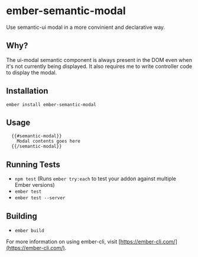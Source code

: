 # ember-semantic-modal

Use semantic-ui modal in a more convinient and declarative way.

## Why?

The ui-modal semantic component is always present in the DOM even when it's not currently being displayed. It also requires me to write controller code to display the modal.

## Installation

  `ember install ember-semantic-modal`

## Usage

```
  {{#semantic-modal}}
    Modal contents goes here
  {{/semantic-modal}}
```

## Running Tests

* `npm test` (Runs `ember try:each` to test your addon against multiple Ember versions)
* `ember test`
* `ember test --server`

## Building

* `ember build`

For more information on using ember-cli, visit [https://ember-cli.com/](https://ember-cli.com/).
